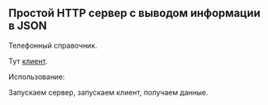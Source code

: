 ##	Простой HTTP сервер с выводом информации в JSON

Телефонный справочник.

Тут [клиент](http://).

Использование:

Запускаем сервер, запускаем клиент, получаем данные.